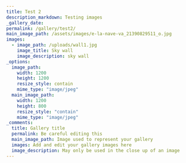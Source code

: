 ```yaml
---
title: Test 2
description_markdown: Testing images
_gallery_date:
permalink: /gallery/test2/
main_image_path: /assets/images/e-la-nave-va_21390829511_o.jpg
images:
  - image_path: /uploads/wall1.jpg
    image_title: Sky wall
    image_description: sky wall
_options:
  image_path:
    width: 1200
    height: 1200
    resize_style: contain
    mime_type: "image/jpeg"
  main_image_path:
    width: 1200
    height: 800
    resize_style: "contain"
    mime_type: "image/jpeg"
_comments:
  title: Gallery title
  permalink: Be careful editing this
  main_image_path: Image used to represent your gallery
  images: Add and edit your gallery images here
  image_description: May only be used in the close up of an image
---
```

